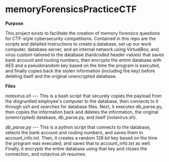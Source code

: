 # memoryForensicsPracticeCTF

**Purpose**

This project exists to facilitate the creation of memory forensics questions for CTF-style cybersecurity competitions. Contained in this repo are the scripts and detailed instructions to create a database, set up our work computer, database server, and an internal network using VirtualBox; and virus custom-tailored to the database (hardcoded header values) that saves bank account and routing numbers, then encrypts the entire database with AES and a pseudorandom key based on the time the program is executed, and finally copies back the stolen information (including the key) before deleting itself and the original unencrypted database.

**Files**

*notavirus.sh* --- This is a bash script that securely copies the payload from the disgruntled employee's computer to the database, then connects to it through ssh and searches for database files. Next, it executes db_parse.py, then copies the information back and deletes the information, the original (unencrypted) database, db_parse.py, and itself (notavirus.sh).


*db_parse.py* --- This is a python script that connects to the database, selects the bank account and routing numbers, and saves them to account_info.txt. Then, it creates a random 128 bit key based on the time the program was executed, and saves that to account_info.txt as well. Finally, it encrypts the entire database using that key and closes the connection, and notavirus.sh resumes.
